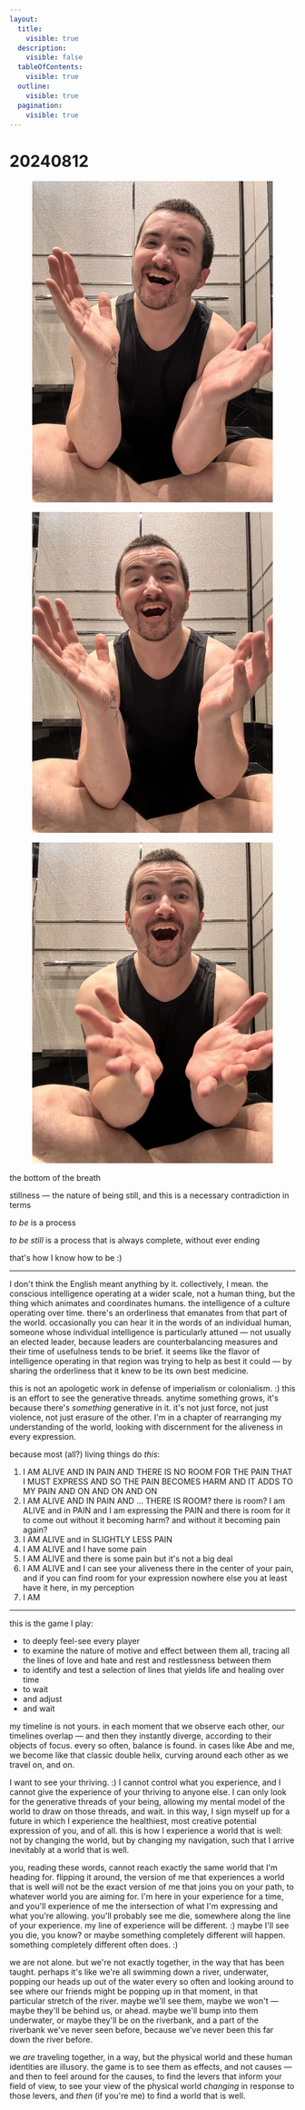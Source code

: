 ```yaml
---
layout:
  title:
    visible: true
  description:
    visible: false
  tableOfContents:
    visible: true
  outline:
    visible: true
  pagination:
    visible: true
---
```


# 20240812

<div>

<figure><img src="../../.gitbook/assets/IMG_1427 (1).jpeg" alt=""><figcaption></figcaption></figure>

 

<figure><img src="../../.gitbook/assets/IMG_1426 (1).jpeg" alt=""><figcaption></figcaption></figure>

 

<figure><img src="../../.gitbook/assets/IMG_1425 (1).jpeg" alt=""><figcaption></figcaption></figure>

</div>

the bottom of the breath

stillness — the nature of being still, and this is a necessary contradiction in terms

_to be_ is a process

_to be still_ is a process that is always complete, without ever ending

that's how I know how to be :)

***

I don't think the English meant anything by it. collectively, I mean. the conscious intelligence operating at a wider scale, not a human thing, but the thing which animates and coordinates humans. the intelligence of a culture operating over time. there's an orderliness that emanates from that part of the world. occasionally you can hear it in the words of an individual human, someone whose individual intelligence is particularly attuned — not usually an elected leader, because leaders are counterbalancing measures and their time of usefulness tends to be brief. it seems like the flavor of intelligence operating in that region was trying to help as best it could — by sharing the orderliness that it knew to be its own best medicine.

this is not an apologetic work in defense of imperialism or colonialism. :) this is an effort to see the generative threads. anytime something grows, it's because there's _something_ generative in it. it's not just force, not just violence, not just erasure of the other. I'm in a chapter of rearranging my understanding of the world, looking with discernment for the aliveness in every expression.

because most (all?) living things do _this_:

1. I AM ALIVE AND IN PAIN AND THERE IS NO ROOM FOR THE PAIN THAT I MUST EXPRESS AND SO THE PAIN BECOMES HARM AND IT ADDS TO MY PAIN AND ON AND ON AND ON
2. I AM ALIVE AND IN PAIN AND ... THERE IS ROOM? there is room? I am ALIVE and in PAIN and I am expressing the PAIN and there is room for it to come out without it becoming harm? and without it becoming pain again?
3. I AM ALIVE and in SLIGHTLY LESS PAIN
4. I AM ALIVE and I have some pain
5. I AM ALIVE and there is some pain but it's not a big deal
6. I AM ALIVE and I can see your aliveness there in the center of your pain, and if you can find room for your expression nowhere else you at least have it here, in my perception
7. I AM

***

this is the game I play:

* to deeply feel-see every player
* to examine the nature of motive and effect between them all, tracing all the lines of love and hate and rest and restlessness between them
* to identify and test a selection of lines that yields life and healing over time
* to wait
* and adjust
* and wait

my timeline is not yours. in each moment that we observe each other, our timelines overlap — and then they instantly diverge, according to their objects of focus. every so often, balance is found. in cases like Abe and me, we become like that classic double helix, curving around each other as we travel on, and on.

I want to see your thriving. :) I cannot control what you experience, and I cannot give the experience of your thriving to anyone else. I can only look for the generative threads of your being, allowing my mental model of the world to draw on those threads, and wait. in this way, I sign myself up for a future in which I experience the healthiest, most creative potential expression of you, and of all. this is how I experience a world that is well: not by changing the world, but by changing my navigation, such that I arrive inevitably at a world that is well.

you, reading these words, cannot reach exactly the same world that I'm heading for. flipping it around, the version of me that experiences a world that is well will not be the exact version of me that joins you on your path, to whatever world you are aiming for. I'm here in your experience for a time, and you'll experience of me the intersection of what I'm expressing and what you're allowing. you'll probably see me die, somewhere along the line of your experience. my line of experience will be different. :) maybe I'll see you die, you know? or maybe something completely different will happen. something completely different often does. :)

we are not alone. but we're not exactly together, in the way that has been taught. perhaps it's like we're all swimming down a river, underwater, popping our heads up out of the water every so often and looking around to see where our friends might be popping up in that moment, in that particular stretch of the river. maybe we'll see them, maybe we won't — maybe they'll be behind us, or ahead. maybe we'll bump into them underwater, or maybe they'll be on the riverbank, and a part of the riverbank we've never seen before, because we've never been this far down the river before.

we _are_ traveling together, in a way, but the physical world and these human identities are illusory. the game is to see them as effects, and not causes — and then to feel around for the causes, to find the levers that inform your field of view, to see your view of the physical world _changing_ in response to those levers, and _then_ (if you're me) to find a world that is well.
